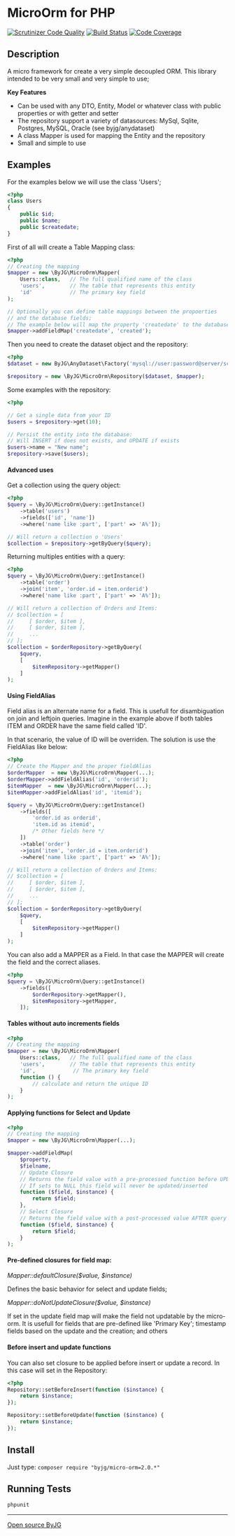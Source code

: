 # MicroOrm for PHP
[![Scrutinizer Code Quality](https://scrutinizer-ci.com/g/byjg/micro-orm/badges/quality-score.png?b=master)](https://scrutinizer-ci.com/g/byjg/micro-orm/?branch=master)
[![Build Status](https://travis-ci.org/byjg/micro-orm.svg?branch=master)](https://travis-ci.org/byjg/micro-orm)
[![Code Coverage](https://scrutinizer-ci.com/g/byjg/micro-orm/badges/coverage.png?b=master)](https://scrutinizer-ci.com/g/byjg/micro-orm/?branch=master)


## Description

A micro framework for create a very simple decoupled ORM.
This library intended to be very small and very simple to use;

**Key Features**

* Can be used with any DTO, Entity, Model or whatever class with public properties or with getter and setter
* The repository support a variety of datasources: MySql, Sqlite, Postgres, MySQL, Oracle (see byjg/anydataset)
* A class Mapper is used for mapping the Entity and the repository
* Small and simple to use

## Examples

For the examples below we will use the class 'Users';

```php
<?php
class Users
{
    public $id;
    public $name;
    public $createdate;
}
```

First of all will create a Table Mapping class:

```php
<?php
// Creating the mapping
$mapper = new \ByJG\MicroOrm\Mapper(
    Users::class,   // The full qualified name of the class
    'users',        // The table that represents this entity
    'id'            // The primary key field
);

// Optionally you can define table mappings between the propoerties
// and the database fields;
// The example below will map the property 'createdate' to the database field 'created';
$mapper->addFieldMap('createdate', 'created');
```

Then you need to create the dataset object and the repository:

```php
<?php
$dataset = new ByJG\AnyDataset\Factory('mysql://user:password@server/schema');

$repository = new \ByJG\MicroOrm\Repository($dataset, $mapper);
```

Some examples with the repository:

```php
<?php

// Get a single data from your ID
$users = $repository->get(10);

// Persist the entity into the database:
// Will INSERT if does not exists, and UPDATE if exists
$users->name = "New name";
$repository->save($users);
```

#### Advanced uses

Get a collection using the query object:

```php
<?php
$query = \ByJG\MicroOrm\Query::getInstance()
    ->table('users')
    ->fields(['id', 'name'])
    ->where('name like :part', ['part' => 'A%']);

// Will return a collection o 'Users'
$collection = $repository->getByQuery($query);
```

Returning multiples entities with a query:

```php
<?php
$query = \ByJG\MicroOrm\Query::getInstance()
    ->table('order')
    ->join('item', 'order.id = item.orderid')
    ->where('name like :part', ['part' => 'A%']);

// Will return a collection of Orders and Items:
// $collection = [
//     [ $order, $item ],
//     [ $order, $item ],
//     ...
// ];
$collection = $orderRepository->getByQuery(
    $query,
    [
        $itemRepository->getMapper()
    ]
);
```

#### Using FieldAlias

Field alias is an alternate name for a field. This is usefull for disambiguation on join and leftjoin queries. 
Imagine in the example above if both tables ITEM and ORDER have the same field called 'ID'. 

In that scenario, the value of ID will be overriden. The solution is use the FieldAlias like below:

```php
<?php
// Create the Mapper and the proper fieldAlias
$orderMapper  = new \ByJG\MicroOrm\Mapper(...);
$orderMapper->addFieldAlias('id', 'orderid');
$itemMapper  = new \ByJG\MicroOrm\Mapper(...);
$itemMapper->addFieldAlias('id', 'itemid');

$query = \ByJG\MicroOrm\Query::getInstance()
    ->fields([
        'order.id as orderid',
        'item.id as itemid',
        /* Other fields here */
    ])
    ->table('order')
    ->join('item', 'order.id = item.orderid')
    ->where('name like :part', ['part' => 'A%']);

// Will return a collection of Orders and Items:
// $collection = [
//     [ $order, $item ],
//     [ $order, $item ],
//     ...
// ];
$collection = $orderRepository->getByQuery(
    $query,
    [
        $itemRepository->getMapper()
    ]
);
```

You can also add a MAPPER as a Field. In that case the MAPPER will create the field and the correct aliases.

```php
<?php
$query = \ByJG\MicroOrm\Query::getInstance()
    ->fields([
        $orderRepository->getMapper(),
        $itemRepository->getMapper,
    ]);
```


#### Tables without auto increments fields

```php
<?php
// Creating the mapping
$mapper = new \ByJG\MicroOrm\Mapper(
    Users::class,   // The full qualified name of the class
    'users',        // The table that represents this entity
    'id',            // The primary key field
    function () {
        // calculate and return the unique ID 
    }
);
```

#### Applying functions for Select and Update

```php
<?php
// Creating the mapping
$mapper = new \ByJG\MicroOrm\Mapper(...);

$mapper->addFieldMap(
    $property,
    $fielname,
    // Update Closure 
    // Returns the field value with a pre-processed function before UPDATE
    // If sets to NULL this field will never be updated/inserted
    function ($field, $instance) {
        return $field; 
    },
    // Select Closure 
    // Returns the field value with a post-processed value AFTER query from DB
    function ($field, $instance) {
        return $field; 
    }
);
```

#### Pre-defined closures for field map:

*Mapper::defaultClosure($value, $instance)*

Defines the basic behavior for select and update fields;

*Mapper::doNotUpdateClosure($value, $instance)*

If set in the update field map will make the field not updatable by the micro-orm. 
It is usefull for fields that are pre-defined like 'Primary Key'; timestamp fields based on the
update and the creation; and others

#### Before insert and update functions

You can also set closure to be applied before insert or update a record. 
In this case will set in the Repository:

```php
<?php
Repository::setBeforeInsert(function ($instance) {
    return $instance;
});

Repository::setBeforeUpdate(function ($instance) {
    return $instance;
});
```

## Install

Just type: `composer require "byjg/micro-orm=2.0.*"`

## Running Tests

```php
phpunit 
```


----
[Open source ByJG](http://opensource.byjg.com)
